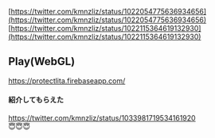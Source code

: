 [https://twitter.com/kmnzliz/status/1022054775636934656](https://twitter.com/kmnzliz/status/1022054775636934656)  
[https://twitter.com/kmnzliz/status/1022115364619132930](https://twitter.com/kmnzliz/status/1022115364619132930)

## Play(WebGL)
https://protectlita.firebaseapp.com/

#### 紹介してもらえた
https://twitter.com/kmnzliz/status/1033981719534161920  
:innocent::innocent::innocent:
